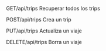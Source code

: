 GET/api/trips
Recuperar todos los trips

POST/api/trips
Crea un trip

PUT/api/trips
Actualiza un viaje

DELETE/api/trips
Borra un viaje